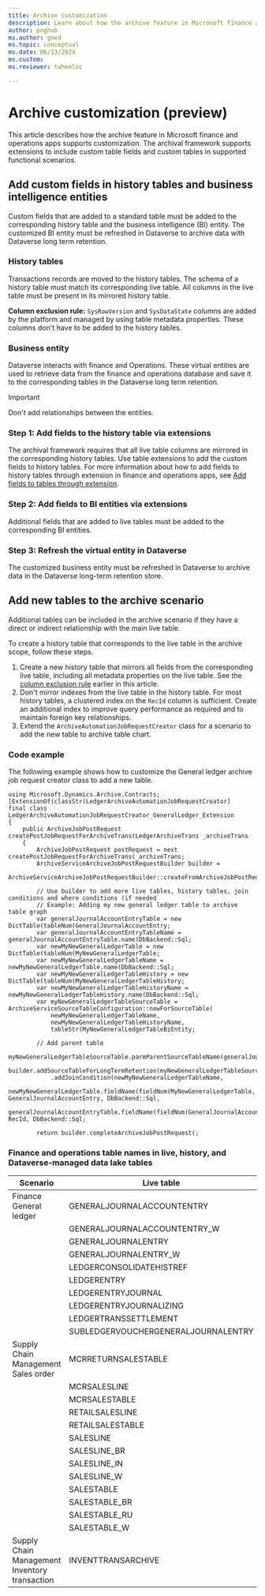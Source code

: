 ```yaml
---
title: Archive customization
description: Learn about how the archive feature in Microsoft finance and operations apps supports table customizations, including code examples.
author: pnghub
ms.author: gned
ms.topic: conceptual
ms.date: 06/13/2024
ms.custom:
ms.reviewer: twheeloc

---
```

# Archive customization (preview)

This article describes how the archive feature in Microsoft finance and operations apps supports customization. The archival framework supports extensions to include custom table fields and custom tables in supported functional scenarios.

## Add custom fields in history tables and business intelligence entities

Custom fields that are added to a standard table must be added to the corresponding history table and the business intelligence (BI) entity. The customized BI entity must be refreshed in Dataverse to archive data with Dataverse long term retention.

### History tables

Transactions records are moved to the history tables. The schema of a history table must match its corresponding live table. All columns in the live table must be present in its mirrored history table.

<a id="excl-rule"></a>**Column exclusion rule:** `SysRowVersion` and `SysDataState` columns are added by the platform and managed by using table metadata properties. These columns don't have to be added to the history tables.

### Business entity

Dataverse interacts with finance and Operations. These virtual entities are used to retrieve data from the finance and operations database and save it to the corresponding tables in the Dataverse long term retention.

> [!IMPORTANT]
> Don't add relationships between the entities.

### Step 1: Add fields to the history table via extensions

The archival framework requires that all live table columns are mirrored in the corresponding history tables. Use table extensions to add the custom fields to history tables. For more information about how to add fields to history tables through extension in finance and operations apps, see [Add fields to tables through extension](../../dev-itpro/extensibility/add-field-extension.md).

### Step 2: Add fields to BI entities via extensions

Additional fields that are added to live tables must be added to the corresponding BI entities.

### Step 3: Refresh the virtual entity in Dataverse

The customized business entity must be refreshed in Dataverse to archive data in the Dataverse long-term retention store.

## Add new tables to the archive scenario

Additional tables can be included in the archive scenario if they have a direct or indirect relationship with the main live table.

To create a history table that corresponds to the live table in the archive scope, follow these steps.

1. Create a new history table that mirrors all fields from the corresponding live table, including all metadata properties on the live table. See the [column exclusion rule](#excl-rule) earlier in this article.
1. Don't mirror indexes from the live table in the history table. For most history tables, a clustered index on the `RecId` column is sufficient. Create an additional index to improve query performance as required and to maintain foreign key relationships.
1. Extend the `ArchiveAutomationJobRequestCreator` class for a scenario to add the new table to archive table chart.

### Code example

The following example shows how to customize the General ledger archive job request creator class to add a new table.

```
using Microsoft.Dynamics.Archive.Contracts; 
[ExtensionOf(classStr(LedgerArchiveAutomationJobRequestCreator] 
final class LedgerArchiveAutomationJobRequestCreator_GeneralLedger_Extension 
{
    public ArchiveJobPostRequest createPostJobRequestForArchiveTrans(LedgerArchiveTrans _archiveTrans 
    { 
        ArchiveJobPostRequest postRequest = next createPostJobRequestForArchiveTrans(_archiveTrans; 
        ArchiveServiceArchiveJobPostRequestBuilder builder = 
            ArchiveServiceArchiveJobPostRequestBuilder::createFromArchiveJobPostRequest(postRequest; 

        // Use builder to add more live tables, history tables, join conditions and where conditions (if needed 
        // Example: Adding my new general ledger table to archive table graph 
        var generalJournalAccountEntryTable = new DictTable(tableNum(GeneralJournalAccountEntry; 
        var generalJournalAccountEntryTableName = generalJournalAccountEntryTable.name(DbBackend::Sql; 
        var newMyNewGeneralLedgerTable = new DictTable(tableNum(MyNewGeneralLedgerTable; 
        var newMyNewGeneralLedgerTableName = newMyNewGeneralLedgerTable.name(DbBackend::Sql; 
        var newMyNewGeneralLedgerTableHistory = new DictTable(tableNum(MyNewGeneralLedgerTableHistory; 
        var newMyNewGeneralLedgerTableHistoryName = newMyNewGeneralLedgerTableHistory.name(DbBackend::Sql; 
        var myNewGeneralLedgerTableSourceTable = ArchiveServiceSourceTableConfiguration::newForSourceTable( 
            newMyNewGeneralLedgerTableName, 
            newMyNewGeneralLedgerTableHistoryName, 
            tableStr(MyNewGeneralLedgerTableBiEntity; 

        // Add parent table 
        myNewGeneralLedgerTableSourceTable.parmParentSourceTableName(generalJournalAccountEntryTableName; 
        builder.addSourceTableForLongTermRetention(myNewGeneralLedgerTableSourceTable 
            .addJoinCondition(newMyNewGeneralLedgerTableName, 
            newMyNewGeneralLedgerTable.fieldName(fieldNum(MyNewGeneralLedgerTable, GeneralJournalAccountEntry, DbBackend::Sql, 
            generalJournalAccountEntryTable.fieldName(fieldNum(GeneralJournalAccountEntry, RecId, DbBackend::Sql; 

        return builder.completeArchiveJobPostRequest(; 
```

### Finance and operations table names in live, history, and Dataverse-managed data lake tables

| Scenario | Live table | History table | BI entity | Dataverse-managed data lake table |
|---|---|---|---|---|
| Finance General ledger | GENERALJOURNALACCOUNTENTRY | GENERALJOURNALACCOUNTENTRYHISTORY | GeneraljournalaccountentryBiEntity | mserp\_GeneraljournalaccountentryBiEntity |
| | GENERALJOURNALACCOUNTENTRY\_W | GENERALJOURNALACCOUNTENTRYHISTORY\_W | GeneraljournalaccountentrywBiEntity | mserp\_GeneraljournalaccountentrywBiEntity |
| | GENERALJOURNALENTRY | GENERALJOURNALENTRYHISTORY | cus | mserp\_GeneraljournalentryBiEntity |
| | GENERALJOURNALENTRY\_W | GENERALJOURNALENTRYHISTORY\_W | GeneraljournalentrywBiEntity | mserp\_GeneraljournalentrywBiEntity |
| | LEDGERCONSOLIDATEHISTREF | LEDGERCONSOLIDATEHISTREFHISTORY | LedgerconsolidatehistrefBiEntity | mserp\_LedgerconsolidatehistrefBiEntity |
| | LEDGERENTRY | LEDGERENTRYHISTORY | LedgerentryBiEntity | mserp\_LedgerentryBiEntity |
| | LEDGERENTRYJOURNAL | LEDGERENTRYJOURNALHISTORY | LedgerentryjournalBiEntity | mserp\_LedgerentryjournalBiEntity |
| | LEDGERENTRYJOURNALIZING | LEDGERENTRYJOURNALIZINGHISTORY | LedgerentryjournalizingBiEntity | mserp\_LedgerentryjournalizingBiEntity |
| | LEDGERTRANSSETTLEMENT | LEDGERTRANSSETTLEMENTHISTORY | LedgertranssettlementBiEntity | mserp\_LedgertranssettlementBiEntity |
| | SUBLEDGERVOUCHERGENERALJOURNALENTRY | SUBLEDGERVOUCHERGENERALJOURNALENTRYHISTORY | SubledgervouchergeneraljournalentryBiEntity |mserp\_SubledgervouchergeneraljournalentryBiEntity |
| Supply Chain Management Sales order | MCRRETURNSALESTABLE | MCRRETURNSALESTABLEHISTORY | McrreturnsalestableBiEntity | mserp\_McrreturnsalestableBiEntity |
| | MCRSALESLINE | MCRSALESLINEHISTORY | McrsaleslineBiEntity | mserp\_McrsaleslineBiEntity |
| | MCRSALESTABLE | MCRSALESTABLEHISTORY | McrsalestableBiEntity | mserp\_McrsalestableBiEntity |
| | RETAILSALESLINE | RETAILSALESLINEHISTORY | RetailsaleslineBiEntity | mserp\_RetailsaleslineBiEntity |
| | RETAILSALESTABLE | RETAILSALESTABLEHISTORY | RetailsalestableBiEntity | mserp\_RetailsalestableBiEntity |
| | SALESLINE | SALESLINEHISTORY | SaleslineBiEntity | mserp\_SaleslineBiEntity |
| | SALESLINE\_BR | SALESLINEHISTORY\_BR | SaleslinebrBiEntity | mserp\_SaleslinebrBiEntity |
| | SALESLINE\_IN | SALESLINEHISTORY\_IN | SaleslineinBiEntity | mserp\_SaleslineinBiEntity |
| | SALESLINE\_W | SALESLINEHISTORY\_W | SaleslinewBiEntity | mserp\_SaleslinewBiEntity |
| | SALESTABLE | SALESTABLEHISTORY | SalestableBiEntity | mserp\_SalestableBiEntity |
| | SALESTABLE\_BR | SALESTABLEHISTORY\_BR | SalestablebrBiEntity | mserp\_SalestablebrBiEntity |
| | SALESTABLE\_RU | SALESTABLEHISTORY\_RU | SalestableruBiEntity | mserp\_SalestableruBiEntity |
| | SALESTABLE\_W | SALESTABLEHISTORY\_W | SalestablewBiEntity | mserp\_SalestablewBiEntity |
| Supply Chain Management Inventory transaction | INVENTTRANSARCHIVE | INVENTTRANSARCHIVEHISTORY | InventtransarchiveBiEntity | mserp\_InventTransArchiveBiEntity |
